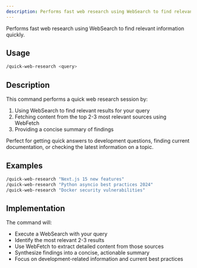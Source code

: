 ```yaml
---
description: Performs fast web research using WebSearch to find relevant information quickly
---
```


Performs fast web research using WebSearch to find relevant information quickly.

## Usage

```bash
/quick-web-research <query>
```

## Description

This command performs a quick web research session by:

1. Using WebSearch to find relevant results for your query
2. Fetching content from the top 2-3 most relevant sources using WebFetch
3. Providing a concise summary of findings

Perfect for getting quick answers to development questions, finding current documentation, or checking the latest information on a topic.

## Examples

```bash
/quick-web-research "Next.js 15 new features"
/quick-web-research "Python asyncio best practices 2024"
/quick-web-research "Docker security vulnerabilities"
```

## Implementation

The command will:

- Execute a WebSearch with your query
- Identify the most relevant 2-3 results
- Use WebFetch to extract detailed content from those sources
- Synthesize findings into a concise, actionable summary
- Focus on development-related information and current best practices
